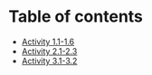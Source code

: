 # Table of contents

* [Activity 1.1-1.6](README.md)
* [Activity 2.1-2.3](activity-2.1-2.3.md)
* [Activity 3.1-3.2](activity-3.1-3.2.md)

